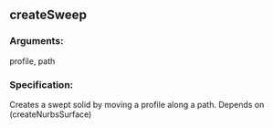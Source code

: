## createSweep
### Arguments: 
profile, path
### Specification: 
Creates a swept solid by moving a profile along a path. Depends on (createNurbsSurface)
